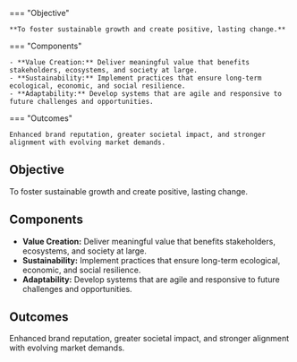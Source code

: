 <div class="grid" markdown>

=== "Objective"

    **To foster sustainable growth and create positive, lasting change.**

=== "Components"

    - **Value Creation:** Deliver meaningful value that benefits stakeholders, ecosystems, and society at large.
    - **Sustainability:** Implement practices that ensure long-term ecological, economic, and social resilience.
    - **Adaptability:** Develop systems that are agile and responsive to future challenges and opportunities.

=== "Outcomes"

    Enhanced brand reputation, greater societal impact, and stronger alignment with evolving market demands.

</div>

## Objective
To foster sustainable growth and create positive, lasting change.

## Components
- **Value Creation:** Deliver meaningful value that benefits stakeholders, ecosystems, and society at large.
- **Sustainability:** Implement practices that ensure long-term ecological, economic, and social resilience.
- **Adaptability:** Develop systems that are agile and responsive to future challenges and opportunities.

## Outcomes
Enhanced brand reputation, greater societal impact, and stronger alignment with evolving market demands.

